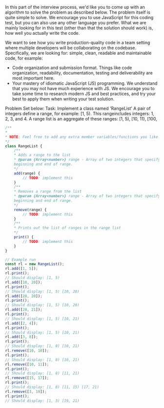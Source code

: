 In this part of the interview process, we'd like you to come up with an algorithm to solve the problem as described below. The problem itself is quite simple to solve. We encourage you to use JavaScript for this coding test, but you can also use any other language you prefer. What we are mainly looking for in this test (other than that the solution should work) is, how well you actually write the code.

We want to see how you write production-quality code in a team setting where multiple developers will be collaborating on the codebase.
Specifically, we are looking for: simple, clean, readable and maintainable code, for example:

- Code organization and submission format. Things like code organization,
readability, documentation, testing and deliverability are most important here.
- Your mastery of idiomatic JavaScript (JS) programming. We understand that you
may not have much experience with JS. We encourage you to take some time to
research modern JS and best practices, and try your best to apply them when
writing your test solution.


Problem Set below:
Task: Implement a class named 'RangeList'
A pair of integers define a range, for example: [1, 5). This rangeincludes integers: 1, 2, 3, and 4.
A range list is an aggregate of these ranges: [1, 5), [10, 11), [100,

```javascript
/**
*
* NOTE: Feel free to add any extra member variables/functions you like.
*/
class RangeList {
    /**
    * Adds a range to the list
    * @param {Array<number>} range - Array of two integers that specify
    beginning and end of range.
    */
    add(range) {
        // TODO: implement this
    }
    /**
    * Removes a range from the list
    * @param {Array<number>} range - Array of two integers that specify
    beginning and end of range.
    */
    remove(range) {
        // TODO: implement this
    }
    /**
    * Prints out the list of ranges in the range list
    */
    print() {
        // TODO: implement this
    }
}

// Example run
const rl = new RangeList();
rl.add([1, 5]);
rl.print();
// Should display: [1, 5)
rl.add([10, 20]);
rl.print();
// Should display: [1, 5) [10, 20)
rl.add([20, 20]);
rl.print();
// Should display: [1, 5) [10, 20)
rl.add([20, 21]);
rl.print();
// Should display: [1, 5) [10, 21)
rl.add([2, 4]);
rl.print();
// Should display: [1, 5) [10, 21)
rl.add([3, 8]);
rl.print();
// Should display: [1, 8) [10, 21)
rl.remove([10, 10]);
rl.print();
// Should display: [1, 8) [10, 21)
rl.remove([10, 11]);
rl.print();
// Should display: [1, 8) [11, 21)
rl.remove([15, 17]);
rl.print();
// Should display: [1, 8) [11, 15) [17, 21)
rl.remove([3, 19]);
rl.print();
// Should display: [1, 3) [19, 21)
```
